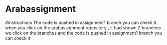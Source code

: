# Arabassignment
#instructions
The code is pushed in assignment1 branch you can check it .
when you click on the arabassignment repository , it had shown 2 branches we click on the branches and the code is pushed in assignment1 branch you can check it
